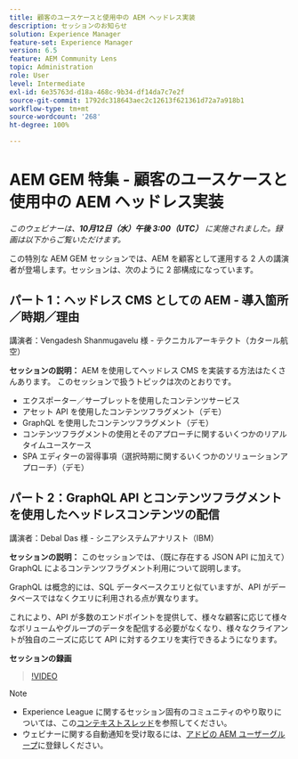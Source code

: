 ```yaml
---
title: 顧客のユースケースと使用中の AEM ヘッドレス実装
description: セッションのお知らせ
solution: Experience Manager
feature-set: Experience Manager
version: 6.5
feature: AEM Community Lens
topic: Administration
role: User
level: Intermediate
exl-id: 6e35763d-d18a-468c-9b34-df14da7c7e2f
source-git-commit: 1792dc318643aec2c12613f621361d72a7a918b1
workflow-type: tm+mt
source-wordcount: '268'
ht-degree: 100%

---
```


# AEM GEM 特集 - 顧客のユースケースと使用中の AEM ヘッドレス実装

*このウェビナーは、**10月12日（水）午後 3:00（UTC）** に実施されました。録画は以下からご覧いただけます。*

この特別な AEM GEM セッションでは、AEM を顧客として運用する 2 人の講演者が登場します。セッションは、次のように 2 部構成になっています。

## パート 1：ヘッドレス CMS としての AEM ‐ 導入箇所／時期／理由

講演者：Vengadesh Shanmugavelu 様 - テクニカルアーキテクト（カタール航空）

**セッションの説明：**
AEM を使用してヘッドレス CMS を実装する方法はたくさんあります。
このセッションで扱うトピックは次のとおりです。

* エクスポーター／サーブレットを使用したコンテンツサービス
* アセット API を使用したコンテンツフラグメント（デモ）
* GraphQL を使用したコンテンツフラグメント（デモ）
* コンテンツフラグメントの使用とそのアプローチに関するいくつかのリアルタイムユースケース
* SPA エディターの習得事項（選択時期に関するいくつかのソリューションアプローチ）（デモ）

## パート 2：GraphQL API とコンテンツフラグメントを使用したヘッドレスコンテンツの配信

講演者：Debal Das 様 - シニアシステムアナリスト（IBM）

**セッションの説明：**
このセッションでは、（既に存在する JSON API に加えて）GraphQL によるコンテンツフラグメント利用について説明します。

GraphQL は概念的には、SQL データベースクエリと似ていますが、API がデータベースではなくクエリに利用される点が異なります。

これにより、API が多数のエンドポイントを提供して、様々な顧客に応じて様々なボリュームやグループのデータを配信する必要がなくなり、様々なクライアントが独自のニーズに応じて API に対するクエリを実行できるようになります。

**セッションの録画**

>[!VIDEO](https://video.tv.adobe.com/v/3410160)

>[!NOTE]
>
>* Experience League に関するセッション固有のコミュニティのやり取りについては、この[コンテキストスレッド](https://adobe.ly/3r6P4nr)を参照してください。
>* ウェビナーに関する自動通知を受け取るには、[アドビの AEM ユーザーグループ](https://aem-augs.adobe.com/)に登録しください。
